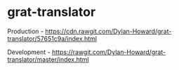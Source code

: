 # grat-translator

Production - https://cdn.rawgit.com/Dylan-Howard/grat-translator/57651c9a/index.html

Development - https://rawgit.com/Dylan-Howard/grat-translator/master/index.html
